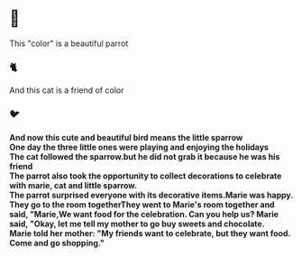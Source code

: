 # 🦜
This "color" is a beautiful parrot                                                                                      
### 🐈
And this cat is a friend of color                                                                                       
### 🐦
**And now this cute and beautiful bird means the little sparrow**                                                      
**One day the three little ones were playing and enjoying the holidays**                                               
**The cat followed the sparrow.but he did not grab it because he was his friend**                                       
**The parrot also took the opportunity to collect decorations to celebrate with marie, cat and little sparrow.**        
**The parrot surprised everyone with its decorative items.Marie was happy.**                                            
**They go to the room togetherThey went to Marie's room together and said, "Marie,We want food for the celebration. Can you help us? Marie said, "Okay, let me tell my mother to go buy sweets and chocolate.**                                 
**Marie told her mother: "My friends want to celebrate, but they want food. Come and go shopping."**                    









